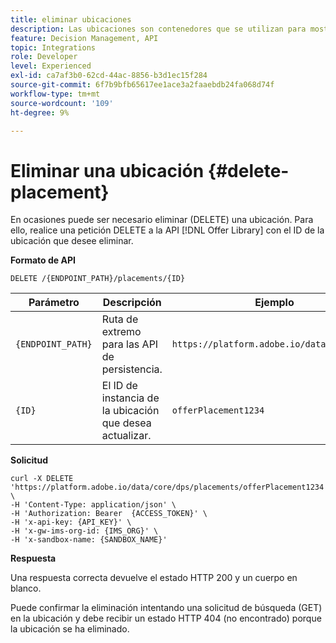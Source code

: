 ```yaml
---
title: eliminar ubicaciones
description: Las ubicaciones son contenedores que se utilizan para mostrar sus ofertas.
feature: Decision Management, API
topic: Integrations
role: Developer
level: Experienced
exl-id: ca7af3b0-62cd-44ac-8856-b3d1ec15f284
source-git-commit: 6f7b9bfb65617ee1ace3a2faaebdb24fa068d74f
workflow-type: tm+mt
source-wordcount: '109'
ht-degree: 9%

---
```


# Eliminar una ubicación {#delete-placement}

En ocasiones puede ser necesario eliminar (DELETE) una ubicación. Para ello, realice una petición DELETE a la API [!DNL Offer Library] con el ID de la ubicación que desee eliminar.

**Formato de API**

```http
DELETE /{ENDPOINT_PATH}/placements/{ID}
```

| Parámetro | Descripción | Ejemplo |
| --------- | ----------- | ------- |
| `{ENDPOINT_PATH}` | Ruta de extremo para las API de persistencia. | `https://platform.adobe.io/data/core/dps/` |
| `{ID}` | El ID de instancia de la ubicación que desea actualizar. | `offerPlacement1234` |

**Solicitud**

```shell
curl -X DELETE 'https://platform.adobe.io/data/core/dps/placements/offerPlacement1234' \
-H 'Content-Type: application/json' \
-H 'Authorization: Bearer  {ACCESS_TOKEN}' \
-H 'x-api-key: {API_KEY}' \
-H 'x-gw-ims-org-id: {IMS_ORG}' \
-H 'x-sandbox-name: {SANDBOX_NAME}'
```

**Respuesta**

Una respuesta correcta devuelve el estado HTTP 200 y un cuerpo en blanco.

Puede confirmar la eliminación intentando una solicitud de búsqueda (GET) en la ubicación y debe recibir un estado HTTP 404 (no encontrado) porque la ubicación se ha eliminado.
